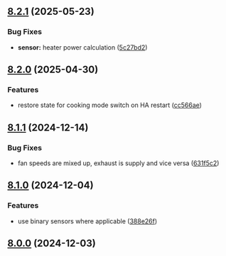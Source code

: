 ## [8.2.1](https://github.com/bj00rn/ha-saleryd-ftx/compare/v8.2.0...v8.2.1) (2025-05-23)


### Bug Fixes

* **sensor:** heater power calculation ([5c27bd2](https://github.com/bj00rn/ha-saleryd-ftx/commit/5c27bd2ecb95da405f267c5bed3d7728e42ce753))

## [8.2.0](https://github.com/bj00rn/ha-saleryd-ftx/compare/v8.1.1...v8.2.0) (2025-04-30)


### Features

* restore state for cooking mode switch on HA restart ([cc566ae](https://github.com/bj00rn/ha-saleryd-ftx/commit/cc566aefefc9240c414176e3c3ed5d1d43ae2cfa))

## [8.1.1](https://github.com/bj00rn/ha-saleryd-ftx/compare/v8.1.0...v8.1.1) (2024-12-14)


### Bug Fixes

* fan speeds are mixed up, exhaust is supply and vice versa ([631f5c2](https://github.com/bj00rn/ha-saleryd-ftx/commit/631f5c2782d5df363314b42f419cb7de2f7b14b4))

## [8.1.0](https://github.com/bj00rn/ha-saleryd-ftx/compare/v8.0.0...v8.1.0) (2024-12-04)


### Features

* use binary sensors where applicable ([388e26f](https://github.com/bj00rn/ha-saleryd-ftx/commit/388e26fb897ca43e11d2056f198a629454e9ba48))

## [8.0.0](https://github.com/bj00rn/ha-saleryd-ftx/compare/v7.1.0-rc.0...v8.0.0) (2024-12-03)

